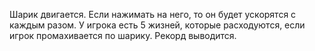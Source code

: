 Шарик двигается.
Если нажимать на него, то он будет ускорятся с каждым разом.
У игрока есть 5 жизней, которые расходуются, если игрок промахивается по шарику.
Рекорд выводится.
